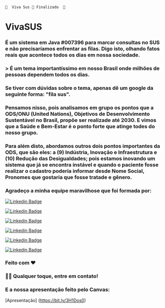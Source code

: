 	🚧  Viva Sus 🚀 Finalizado  🚧

# VivaSUS

### É um sistema em Java #007396 para marcar consultas no SUS e não precisaríamos enfrentar as filas. Digo isto, olhando fatos reais que acontece todos os dias em nossa sociedade.

### > É um tema importantíssimo em nosso Brasil onde milhões de pessoas dependem todos os dias.

### Se tiver com dúvidas sobre o tema, apenas dê um google da seguinte forma: "fila sus".

### Pensamos nisso, pois analisamos em grupo os pontos que a ODS/ONU (United Nations), Objetivos de Desenvolvimento Sustentável no Brasil, propõe ser realizade até 2030. E vimos que a Saúde e Bem-Estar é o ponto forte que atinge todes do nosso grupo.

### Para além disto, abordamos outros dois pontos importantes da ODS, que são eles: a (9) Indústria, Inovação e Infraestrutura e (10) Redução das Desigualdades; pois estamos inovando um sistema que já se encontra instável e quando o paciente fosse realizar o cadastro poderia informar desde Nome Social, Pronomes que gostaria que fosse tratade e gênero.

### Agradeço a minha equipe maravilhose que foi formada por: 

[![Linkedin Badge](https://img.shields.io/badge/Scarlatt-Luz-red&link=https://www.linkedin.com/in/scarlatt-luz/)](https://www.linkedin.com/in/scarlatt-luz/) 

[![Linkedin Badge](https://img.shields.io/badge/Bianca-Pi%C3%B1a-brightgreen&link=https://www.linkedin.com/in/biancapi%C3%B1alins/)](https://www.linkedin.com/in/biancapi%C3%B1alins/) 

[![Linkedin Badge](https://img.shields.io/badge/Karen%20Gabrieli-Viana%20-orange&link=https://www.linkedin.com/in/karen-gabrieli-viana/)](https://www.linkedin.com/in/karen-gabrieli-viana/) 

[![Linkedin Badge](https://img.shields.io/badge/LinkedIn-0077B5?style=for-the-badge&logo=linkedin&logoColor=white&link=https://www.linkedin.com/in/sabrinamouragandra/)](https://www.linkedin.com/in/sabrinamouragandra/) 

[![Linkedin Badge](https://img.shields.io/badge/Vit%C3%B3ria-Oliveira-blue&link=https://www.linkedin.com/in/vit%C3%B3ria-santos-oliveira-she-her-53755b189/)](https://www.linkedin.com/in/vit%C3%B3ria-santos-oliveira-she-her-53755b189/) 

[![Linkedin Badge](https://img.shields.io/badge/William-Santos-yellowgreen&link=https://www.linkedin.com/in/williamrsh/)](https://www.linkedin.com/in/williamrsh/) 

### Feito com ❤️ 

### 👋🏽 Qualquer toque, entre em contato!

### E a nossa apresentação feito pelo Canvas:

[Apresentação] (https://bit.ly/3H1Dos0)

